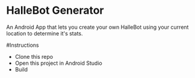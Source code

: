 HalleBot Generator
==================

An Android App that lets you create your own HalleBot using your current location to determine it's stats.

#Instructions

* Clone this repo
* Open this project in Android Studio
* Build